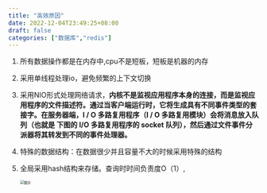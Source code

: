 ```yaml
---
title: "高效原因"
date: 2022-12-04T23:49:25+08:00
draft: false
categories: ["数据库","redis"]
---
```


1. 所有数据操作都是在内存中,cpu不是短板，短板是机器的内存

2. 采用单线程处理io，避免频繁的上下文切换

3. 采用NIO形式处理网络请求，**内核不是监视应用程序本身的连接，而是监视应用程序的文件描述符。**通过当客户端运行时，它将生成具有不同事件类型的套接字。在服务器端，I / O 多路复用程序（I / O 多路复用模块）会将消息放入队列（也就是 下图的 I/O 多路复用程序的 socket 队列），然后**通过文件事件分派器将其转发到不同的事件处理器。**

4. 特殊的数据结构：在数据很少并且容量不大的时候采用特殊的结构

5. 全局采用hash结构来存储。查询时时间负责度O（1）,

   <img src="https://gcore.jsdelivr.net/gh/Footman56/imageBeds/202212042349826.png" alt="图片" style="zoom:50%;" />

